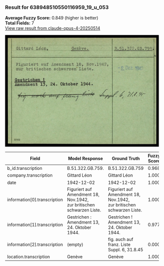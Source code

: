 ### Result for 638948510550116959_19_u_053
**Average Fuzzy Score:** 0.849 (higher is better)<br>
**Total Fields:** 7<br>
[View raw result from claude-opus-4-20250514](https://github.com/RISE-UNIBAS/humanities_data_benchmark/blob/main/results/2025-10-24/T0322/request_T0322_638948510550116959_19_u_053.json)

<img src="https://github.com/RISE-UNIBAS/humanities_data_benchmark/blob/main/benchmarks/blacklist/images/638948510550116959_19_u_053.jpg?raw=true" alt="638948510550116959_19_u_053" width="600px">

| Field | Model Response | Ground Truth | Fuzzy Score | Match |
|-------|----------------|--------------|-------------|-------|
| b_id.transcription | B.51.322.GB.759. | B.51.322.GB.759 | 0.968 | ✅ |
| company.transcription | Gittard Léon | Gittard Léon | 1.000 | ✅ |
| date | 1942-12-02 | 1942-12-02 | 1.000 | ✅ |
| information[0].transcription | Figuriert auf Amendment 18, Nov.1942,<br>zur britischen schwarzen Liste. | Figuriert auf Amendment 18, Nov.1942,<br>zur britischen schwarzen Liste. | 1.000 | ✅ |
| information[1].transcription | Gestrichen :<br>Amendment 13, 24. Oktober 1944. | Gestrichen !<br>Amendment 13, 24. Oktober 1944. | 0.977 | ✅ |
| information[2].transcription | (empty) | fig. auch auf franz. Liste Suppl. 6, 31.8.45 | 0.000 | ❌ |
| location.transcription | Genève | Genève | 1.000 | ✅ |
